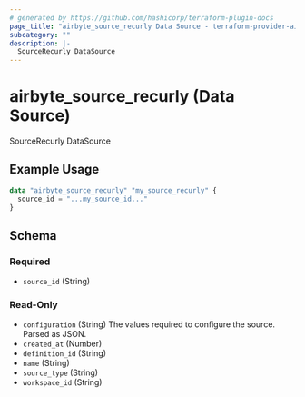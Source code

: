 ```yaml
---
# generated by https://github.com/hashicorp/terraform-plugin-docs
page_title: "airbyte_source_recurly Data Source - terraform-provider-airbyte"
subcategory: ""
description: |-
  SourceRecurly DataSource
---
```


# airbyte_source_recurly (Data Source)

SourceRecurly DataSource

## Example Usage

```terraform
data "airbyte_source_recurly" "my_source_recurly" {
  source_id = "...my_source_id..."
}
```

<!-- schema generated by tfplugindocs -->
## Schema

### Required

- `source_id` (String)

### Read-Only

- `configuration` (String) The values required to configure the source. Parsed as JSON.
- `created_at` (Number)
- `definition_id` (String)
- `name` (String)
- `source_type` (String)
- `workspace_id` (String)
